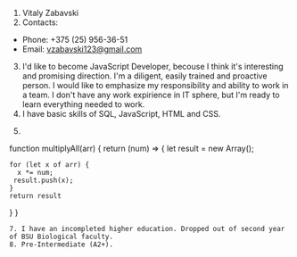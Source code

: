 1. Vitaly Zabavski
2. Contacts:
  * Phone: +375 (25) 956-36-51 
  * Email: vzabavski123@gmail.com
3. I'd like to become JavaScript Developer, becouse I think it's interesting and promising direction. I'm a diligent, easily trained and proactive person. I would like to emphasize my responsibility and ability to work in a team. I don't have any work expirience in IT sphere, but I'm ready to learn everything needed to work.
4. I have basic skills of SQL, JavaScript, HTML and CSS.
5. ```
function multiplyAll(arr) {
  return (num) => {
    let result = new Array();

    for (let x of arr) {
      x *= num;
     result.push(x);
    }
    return result
  }
}
```
7. I have an incompleted higher education. Dropped out of second year of BSU Biological faculty.
8. Pre-Intermediate (A2+).
